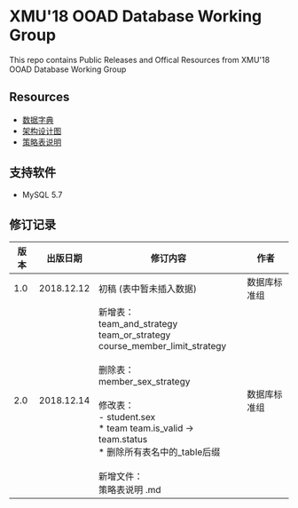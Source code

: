 # XMU'18 OOAD Database Working Group
This repo contains Public Releases and Offical Resources from XMU'18 OOAD Database Working Group

## Resources
 * [数据字典](https://github.com/Black-W/DatabaseStandard/blob/master/%E6%95%B0%E6%8D%AE%E5%AD%97%E5%85%B8.md)
 * [架构设计图](https://raw.githubusercontent.com/Black-W/DatabaseStandard/master/%E6%9E%B6%E6%9E%84%E8%AE%BE%E8%AE%A1%E5%9B%BE.bmp)
 * [策略表说明](https://github.com/Black-W/DatabaseStandard/blob/master/%E7%AD%96%E7%95%A5%E8%A1%A8%E8%AF%B4%E6%98%8E.md)

 ## 支持软件
 * MySQL 5.7

 ## 修订记录
| 版本 | 出版日期 | 修订内容 | 作者 | 
| --- | --- | --- | --- |
| 1.0 | 2018.12.12 | 初稿 (表中暂未插入数据)| 数据库标准组  |
| 2.0 | 2018.12.14 | 新增表：<br>team_and_strategy <br> team_or_strategy <br>course_member_limit_strategy <br> <br>删除表：<br>member_sex_strategy<br> <br>修改表：<br> - student.sex <br> * team team.is_valid -> team.status <br> * 删除所有表名中的_table后缀 <br> <br>新增文件：<br>策略表说明 .md| 数据库标准组  |